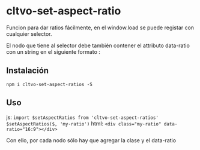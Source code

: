# cltvo-set-aspect-ratio

  Funcion para dar ratios fácilmente, en el window.load se puede registar con cualquier selector.
  
  El nodo que tiene al selector debe también contener el attributo data-ratio con un string en el siguiente formato <width>:<height>

## Instalación
`npm i cltvo-set-aspect-ratios -S`

## Uso
  js: 
  	```
  	import $setAspectRatios from 'cltvo-set-aspect-ratios'
  	$setAspectRatios($, 'my-ratio')
  	```
  html: `<div class="my-ratio" data-ratio="16:9"></div>`

 Con ello, por cada nodo sólo hay que agregar la clase y el data-ratio